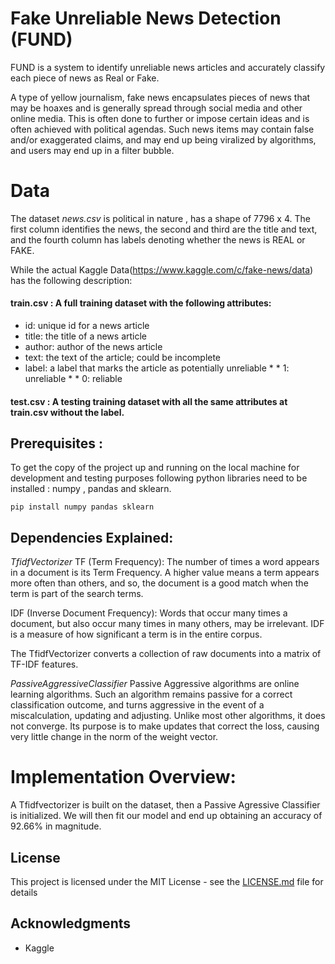 # Fake Unreliable News Detection (FUND)
FUND is a system to identify unreliable news articles and accurately classify each piece of news as Real or Fake.

A type of yellow journalism, fake news encapsulates pieces of news that may be hoaxes and is generally spread through social media and other online media. 
This is often done to further or impose certain ideas and is often achieved with political agendas. 
Such news items may contain false and/or exaggerated claims, and may end up being viralized by algorithms, and users may end up in a filter bubble.

# Data
The dataset *news.csv* is political in nature , has a shape of 7796 x 4.
The first column identifies the news, the second and third are the title and text, and the fourth column has labels denoting whether the news is REAL or FAKE.

While the actual Kaggle Data(https://www.kaggle.com/c/fake-news/data) has the following description:

#### train.csv : A full training dataset with the following attributes:

* id: unique id for a news article
* title: the title of a news article
* author: author of the news article
* text: the text of the article; could be incomplete
* label: a label that marks the article as potentially unreliable
         * * 1: unreliable
         * * 0: reliable

#### test.csv : A testing training dataset with all the same attributes at train.csv without the label.

## Prerequisites :
To get the copy of the project up and running on the local machine for development and testing purposes following python libraries need to be installed : 
numpy , pandas and sklearn.


```
pip install numpy pandas sklearn

```

## Dependencies Explained:

*TfidfVectorizer*
TF (Term Frequency): The number of times a word appears in a document is its Term Frequency. A higher value means a term appears more often than others, and so, the document is a good match when the term is part of the search terms.

IDF (Inverse Document Frequency): Words that occur many times a document, but also occur many times in many others, may be irrelevant. IDF is a measure of how significant a term is in the entire corpus.

The TfidfVectorizer converts a collection of raw documents into a matrix of TF-IDF features.



*PassiveAggressiveClassifier*
Passive Aggressive algorithms are online learning algorithms. 
Such an algorithm remains passive for a correct classification outcome, and turns aggressive in the event of a miscalculation, updating and adjusting. 
Unlike most other algorithms, it does not converge. 
Its purpose is to make updates that correct the loss, causing very little change in the norm of the weight vector.

# Implementation Overview:
A Tfidfvectorizer is built on the dataset, then a Passive Agressive Classifier is initialized.
We will then fit our model and end up obtaining an accuracy of 92.66% in magnitude.


## License

This project is licensed under the MIT License - see the [LICENSE.md](LICENSE.md) file for details

## Acknowledgments

* Kaggle



